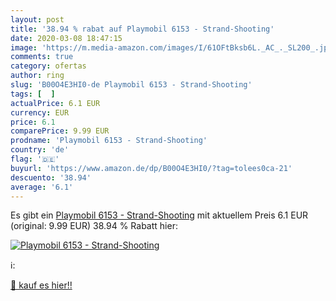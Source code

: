 ```yaml
---
layout: post
title: '38.94 % rabat auf Playmobil 6153 - Strand-Shooting'
date: 2020-03-08 18:47:15
image: 'https://m.media-amazon.com/images/I/61OFtBksb6L._AC_._SL200_.jpg'
comments: true
category: ofertas
author: ring
slug: 'B00O4E3HI0-de Playmobil 6153 - Strand-Shooting'
tags: [  ]
actualPrice: 6.1 EUR
currency: EUR
price: 6.1
comparePrice: 9.99 EUR
prodname: 'Playmobil 6153 - Strand-Shooting'
country: 'de'
flag: '🇩🇪'
buyurl: 'https://www.amazon.de/dp/B00O4E3HI0/?tag=tolees0ca-21'
descuento: '38.94'
average: '6.1'
---
```


Es gibt ein [Playmobil 6153 - Strand-Shooting](https://www.amazon.de/dp/B00O4E3HI0/?tag=tolees0ca-21) mit aktuellem Preis 6.1 EUR (original: 9.99 EUR) 38.94 % Rabatt hier:

[![Playmobil 6153 - Strand-Shooting](https://m.media-amazon.com/images/I/61OFtBksb6L._AC_._SL200_.jpg)](https://www.amazon.de/dp/B00O4E3HI0/?tag=tolees0ca-21)

ℹ️:


[🛒 kauf es hier!!](https://www.amazon.de/dp/B00O4E3HI0/?tag=tolees0ca-21)
